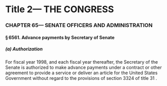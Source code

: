 
# Title 2— THE CONGRESS
### CHAPTER 65— SENATE OFFICERS AND ADMINISTRATION
#### § 6561. Advance payments by Secretary of Senate
##### (a) Authorization

For fiscal year 1998, and each fiscal year thereafter, the Secretary of the Senate is authorized to make advance payments under a contract or other agreement to provide a service or deliver an article for the United States Government without regard to the provisions of section 3324 of title 31 .
